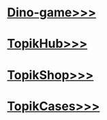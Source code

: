 # [Dino-game>>>](https://eeeerrrrf3.github.io/Dinogame/game.html)

# [TopikHub>>>](https://eeeerrrrf3.github.io/TopikHub/top-100-games.html)

# [TopikShop>>>](https://eeeerrrrf3.github.io/Shop/magazin.html)

# [TopikCases>>>](https://eeeerrrrf3.github.io/case/cases.html)

